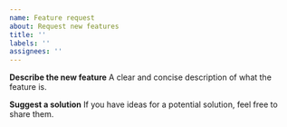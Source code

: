 ```yaml
---
name: Feature request
about: Request new features
title: ''
labels: ''
assignees: ''
---
```


**Describe the new feature**
A clear and concise description of what the feature is.

**Suggest a solution**
If you have ideas for a potential solution, feel free to share them.
